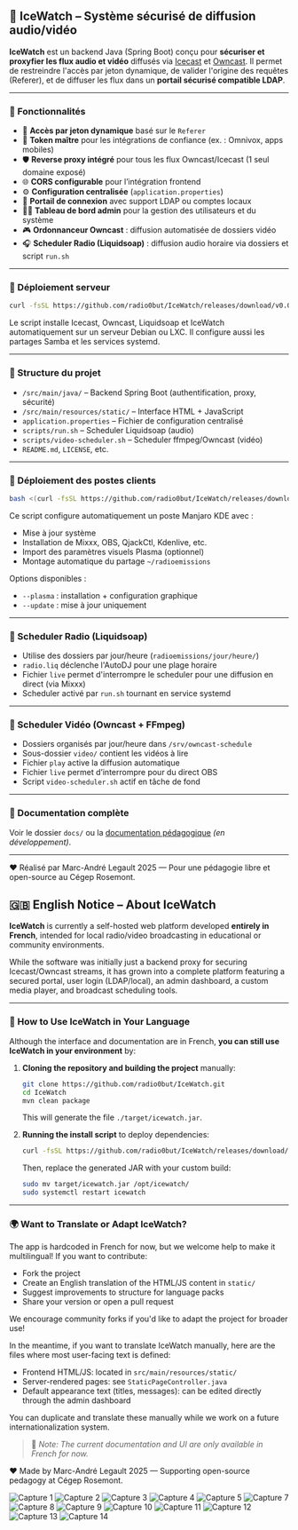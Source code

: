 ## 📱 IceWatch – Système sécurisé de diffusion audio/vidéo

**IceWatch** est un backend Java (Spring Boot) conçu pour **sécuriser et proxyfier les flux audio et vidéo** diffusés via [Icecast](https://icecast.org) et [Owncast](https://owncast.online). Il permet de restreindre l'accès par jeton dynamique, de valider l'origine des requêtes (Referer), et de diffuser les flux dans un **portail sécurisé compatible LDAP**.

---

### 🎯 Fonctionnalités

- 🔐 **Accès par jeton dynamique** basé sur le `Referer`
- 🧾 **Token maître** pour les intégrations de confiance (ex. : Omnivox, apps mobiles)
- 🛡️ **Reverse proxy intégré** pour tous les flux Owncast/Icecast (1 seul domaine exposé)
- 🌐 **CORS configurable** pour l’intégration frontend
- ⚙️ **Configuration centralisée** (`application.properties`)
- 🔑 **Portail de connexion** avec support LDAP ou comptes locaux
- 🧑‍💼 **Tableau de bord admin** pour la gestion des utilisateurs et du système
- 🎮 **Ordonnanceur Owncast** : diffusion automatisée de dossiers vidéo
- 🎧 **Scheduler Radio (Liquidsoap)** : diffusion audio horaire via dossiers et script `run.sh`

---

### 🚀 Déploiement serveur

```bash
curl -fsSL https://github.com/radio0but/IceWatch/releases/download/v0.0.1/install.sh | bash
```

Le script installe Icecast, Owncast, Liquidsoap et IceWatch automatiquement sur un serveur Debian ou LXC. Il configure aussi les partages Samba et les services systemd.

---

### 📁 Structure du projet

- `/src/main/java/` – Backend Spring Boot (authentification, proxy, sécurité)
- `/src/main/resources/static/` – Interface HTML + JavaScript
- `application.properties` – Fichier de configuration centralisé
- `scripts/run.sh` – Scheduler Liquidsoap (audio)
- `scripts/video-scheduler.sh` – Scheduler ffmpeg/Owncast (vidéo)
- `README.md`, `LICENSE`, etc.

---

### 🚤 Déploiement des postes clients

```bash
bash <(curl -fsSL https://github.com/radio0but/IceWatch/releases/download/v0.0.1/InstallApps.sh) --plasma
```

Ce script configure automatiquement un poste Manjaro KDE avec :

- Mise à jour système
- Installation de Mixxx, OBS, QjackCtl, Kdenlive, etc.
- Import des paramètres visuels Plasma (optionnel)
- Montage automatique du partage `~/radioemissions`

Options disponibles :

- `--plasma` : installation + configuration graphique
- `--update` : mise à jour uniquement

---

### 🎵 Scheduler Radio (Liquidsoap)

- Utilise des dossiers par jour/heure (`radioemissions/jour/heure/`)
- `radio.liq` déclenche l'AutoDJ pour une plage horaire
- Fichier `live` permet d'interrompre le scheduler pour une diffusion en direct (via Mixxx)
- Scheduler activé par `run.sh` tournant en service systemd

---

### 🎥 Scheduler Vidéo (Owncast + FFmpeg)

- Dossiers organisés par jour/heure dans `/srv/owncast-schedule`
- Sous-dossier `video/` contient les vidéos à lire
- Fichier `play` active la diffusion automatique
- Fichier `live` permet d’interrompre pour du direct OBS
- Script `video-scheduler.sh` actif en tâche de fond

---

### 📒 Documentation complète

Voir le dossier `docs/` ou la [documentation pédagogique](https://github.com/radio0but/IceWatch/wiki) *(en développement)*.

---

❤️ Réalisé par Marc-André Legault 2025 — Pour une pédagogie libre et open-source au Cégep Rosemont.


## 🇬🇧 English Notice – About IceWatch

**IceWatch** is currently a self-hosted web platform developed **entirely in French**, intended for local radio/video broadcasting in educational or community environments.

While the software was initially just a backend proxy for securing Icecast/Owncast streams, it has grown into a complete platform featuring a secured portal, user login (LDAP/local), an admin dashboard, a custom media player, and broadcast scheduling tools.

---

### 🔧 How to Use IceWatch in Your Language

Although the interface and documentation are in French, **you can still use IceWatch in your environment** by:

1. **Cloning the repository and building the project** manually:

   ```bash
   git clone https://github.com/radio0but/IceWatch.git
   cd IceWatch
   mvn clean package
   ```

   This will generate the file `./target/icewatch.jar`.

2. **Running the install script** to deploy dependencies:

   ```bash
   curl -fsSL https://github.com/radio0but/IceWatch/releases/download/v0.0.1/install.sh | bash
   ```

   Then, replace the generated JAR with your custom build:

   ```bash
   sudo mv target/icewatch.jar /opt/icewatch/
   sudo systemctl restart icewatch
   ```

---

### 🌍 Want to Translate or Adapt IceWatch?

The app is hardcoded in French for now, but we welcome help to make it multilingual! If you want to contribute:

- Fork the project
- Create an English translation of the HTML/JS content in `static/`
- Suggest improvements to structure for language packs
- Share your version or open a pull request

We encourage community forks if you'd like to adapt the project for broader use!

In the meantime, if you want to translate IceWatch manually, here are the files where most user-facing text is defined:

- Frontend HTML/JS: located in `src/main/resources/static/`
- Server-rendered pages: see `StaticPageController.java`
- Default appearance text (titles, messages): can be edited directly through the admin dashboard

You can duplicate and translate these manually while we work on a future internationalization system.

> 📝 *Note: The current documentation and UI are only available in French for now.*



❤️ Made by Marc-André Legault 2025 — Supporting open-source pedagogy at Cégep Rosemont.

![Capture 1](https://imgur.com/eSz5pLe.png)
![Capture 2](https://imgur.com/oI4yE3J.png)
![Capture 3](https://imgur.com/wqQcCl2.png)
![Capture 4](https://imgur.com/sUKnuVO.png)
![Capture 5](https://imgur.com/NygfWX3.png)
![Capture 7](https://imgur.com/RtFG79M.png)
![Capture 8](https://imgur.com/3vaJiQ3.png)
![Capture 9](https://imgur.com/BPtqnFd.png)
![Capture 10](https://imgur.com/duvB7TH.png)
![Capture 11](https://imgur.com/C8NlEi6.png)
![Capture 12](https://imgur.com/XKjO2NJ.png)
![Capture 13](https://imgur.com/81A0FSP.png)
![Capture 14](https://imgur.com/gYyh6DO.png)